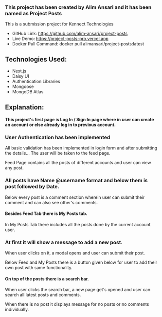 ### This project has been created by Alim Ansari and it has been named as **Project Posts**

This is a submission project for Kennect Technologies

- GitHub Link: https://github.com/alim-ansari/project-posts
- Live Demo: https://project-posts-pro.vercel.app
- Docker Pull Command: docker pull alimansari/project-posts:latest

## Technologies Used:
- Next.js
- Daisy UI
- Authentication Libraries
- Mongoose
- MongoDB Atlas

## Explanation:

#### This project's first page is Log In / Sign In page where in user can create an account or else already log in to previous account.

### User Authentication has been implemented

All basic validation has been implemented in login form and after submitting the details... The user will be taken to the feed page.

Feed Page contains all the posts of different accounts and user can view any post.

### All posts have Name @username format and below them is post followed by Date.

Below every post is a comment section wherein user can submit their comment and can also see other's comments.

#### Besides Feed Tab there is My Posts tab.

In My Posts Tab there includes all the posts done by the current account user.

### At first it will show a message to add a new post. 

When user clicks on it, a modal opens and user can submit their post.
 
Below Feed and My Posts there is a button given below for user to add their own post with same functionality.

#### On top of the posts there is a search bar.

When user clicks the search bar, a new page get's opened and user can search all latest posts and comments.

When there is no post it displays message for no posts or no comments individually.

